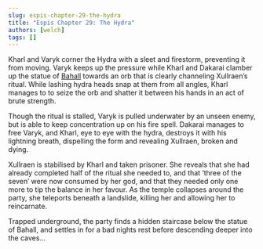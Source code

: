 ```yaml
---
slug: espis-chapter-29-the-hydra
title: "Espis Chapter 29: The Hydra"
authors: [welch]
tags: []
---
```


Kharl and Varyk corner the Hydra with a sleet and firestorm, preventing it from moving. Varyk keeps up the pressure while Kharl and Dakarai clamber up the statue of [Bahall](/wikis/Bahall/new) towards an orb that is clearly channeling Xullraen’s ritual. While lashing hydra heads snap at them from all angles, Kharl manages to to seize the orb and shatter it between his hands in an act of brute strength.

<!--truncate-->
 
Though the ritual is stalled, Varyk is pulled underwater by an unseen enemy, but is able to keep concentration up on his fire spell. Dakarai manages to free Varyk, and Kharl, eye to eye with the hydra, destroys it with his lightning breath, dispelling the form and revealing Xullraen, broken and dying.
 
Xullraen is stabilised by Kharl and taken prisoner. She reveals that she had already completed half of the ritual she needed to, and that ‘three of the seven’ were now consumed by her god, and that they needed only one more to tip the balance in her favour. As the temple collapses around the party, she teleports beneath a landslide, killing her and allowing her to reincarnate.
 
Trapped underground, the party finds a hidden staircase below the statue of Bahall, and settles in for a bad nights rest before descending deeper into the caves…
